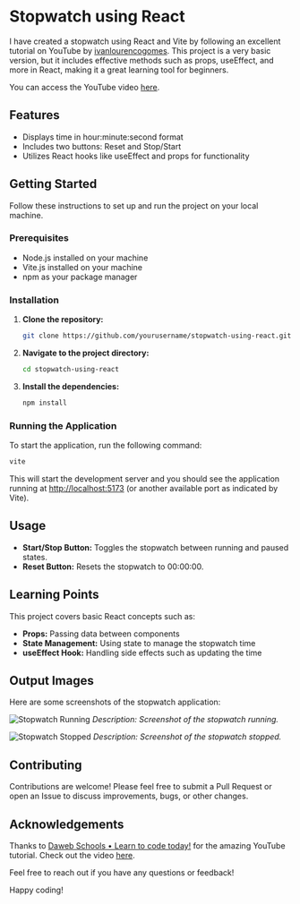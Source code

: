 # Stopwatch using React

I have created a stopwatch using React and Vite by following an excellent tutorial on YouTube by [ivanlourencogomes](https://github.com/ivanlourencogomes). This project is a very basic version, but it includes effective methods such as props, useEffect, and more in React, making it a great learning tool for beginners.

You can access the YouTube video [here](https://youtu.be/oyMyqBK1lg4?si=HphCDfU2TS_T-eD_).

## Features

- Displays time in hour:minute:second format
- Includes two buttons: Reset and Stop/Start
- Utilizes React hooks like useEffect and props for functionality

## Getting Started

Follow these instructions to set up and run the project on your local machine.

### Prerequisites

- Node.js installed on your machine
- Vite.js installed on your machine
- npm as your package manager

### Installation

1. **Clone the repository:**
    ```sh
    git clone https://github.com/yourusername/stopwatch-using-react.git
    ```
2. **Navigate to the project directory:**
    ```sh
    cd stopwatch-using-react
    ```
3. **Install the dependencies:**
    ```sh
    npm install
    ```

### Running the Application

To start the application, run the following command:
```sh
vite
```

This will start the development server and you should see the application running at [http://localhost:5173](http://localhost:5173) (or another available port as indicated by Vite).

## Usage

- **Start/Stop Button:** Toggles the stopwatch between running and paused states.
- **Reset Button:** Resets the stopwatch to 00:00:00.

## Learning Points

This project covers basic React concepts such as:

- **Props:** Passing data between components
- **State Management:** Using state to manage the stopwatch time
- **useEffect Hook:** Handling side effects such as updating the time

## Output Images

Here are some screenshots of the stopwatch application:

![Stopwatch Running](path_to_running_image)
*Description: Screenshot of the stopwatch running.*

![Stopwatch Stopped](path_to_stopped_image)
*Description: Screenshot of the stopwatch stopped.*

## Contributing

Contributions are welcome! Please feel free to submit a Pull Request or open an Issue to discuss improvements, bugs, or other changes.

## Acknowledgements

Thanks to [Daweb Schools • Learn to code today!](https://www.youtube.com/@dawebschools) for the amazing YouTube tutorial. Check out the video [here](https://youtu.be/oyMyqBK1lg4?si=XPVrE-itBkfKBLRI).

Feel free to reach out if you have any questions or feedback!

Happy coding!
